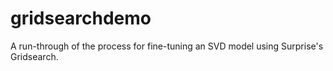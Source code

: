 # gridsearchdemo
A run-through of the process for fine-tuning an SVD model using Surprise's Gridsearch.

